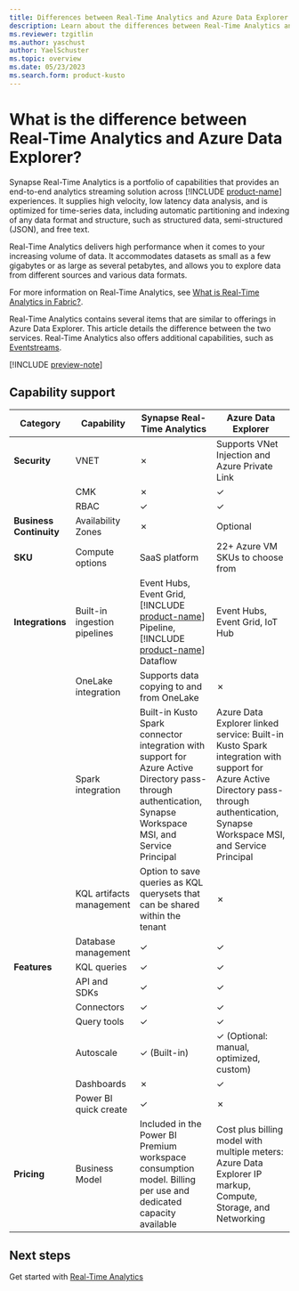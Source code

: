 ```yaml
---
title: Differences between Real-Time Analytics and Azure Data Explorer
description: Learn about the differences between Real-Time Analytics and Azure Data Explorer.
ms.reviewer: tzgitlin
ms.author: yaschust
author: YaelSchuster
ms.topic: overview
ms.date: 05/23/2023
ms.search.form: product-kusto
---
```


# What is the difference between Real-Time Analytics and Azure Data Explorer?

Synapse Real-Time Analytics is a portfolio of capabilities that provides an end-to-end analytics streaming solution across [!INCLUDE [product-name](../includes/product-name.md)] experiences. It supplies high velocity, low latency data analysis, and is optimized for time-series data, including automatic partitioning and indexing of any data format and structure, such as structured data, semi-structured (JSON), and free text.

Real-Time Analytics delivers high performance when it comes to your increasing volume of data. It accommodates datasets as small as a few gigabytes or as large as several petabytes, and allows you to explore data from different sources and various data formats.

For more information on Real-Time Analytics, see [What is Real-Time Analytics in Fabric?](overview.md).

Real-Time Analytics contains several items that are similar to offerings in Azure Data Explorer. This article details the difference between the two services. Real-Time Analytics also offers additional capabilities, such as [Eventstreams](event-streams/overview.md).

[!INCLUDE [preview-note](../includes/preview-note.md)]

## Capability support

| Category | Capability| Synapse Real-Time Analytics | Azure Data Explorer |
|----|----|----|----|
| **Security** | VNET | &cross; | Supports VNet Injection and Azure Private Link  |
|  | CMK | &cross; | &check; |
|  | RBAC | &check; | &check; |
| **Business Continuity** | Availability Zones | &cross; | Optional |
| **SKU** | Compute options | SaaS platform | 22+ Azure VM SKUs to choose from  |
| **Integrations** | Built-in ingestion pipelines | Event Hubs, Event Grid, [!INCLUDE [product-name](../includes/product-name.md)] Pipeline, [!INCLUDE [product-name](../includes/product-name.md)] Dataflow | Event Hubs, Event Grid, IoT Hub |
|  | OneLake integration | Supports data copying to and from OneLake | &cross; |
|  | Spark integration | Built-in Kusto Spark connector integration with support for Azure Active Directory pass-through authentication, Synapse Workspace MSI, and Service Principal | Azure Data Explorer linked service: Built-in Kusto Spark integration with support for Azure Active Directory pass-through authentication, Synapse Workspace MSI, and Service Principal|
|  | KQL artifacts management | Option to save queries as KQL querysets that can be shared within the tenant | &cross; |
|  | Database management | &check; |  &check; |
| **Features** | KQL queries | &check; | &check; |
|  | API and SDKs | &check; | &check; |
|  | Connectors | &check; | &check; |
|  | Query tools | &check; | &check; |
|  | Autoscale | &check; (Built-in) | &check; (Optional: manual, optimized, custom) |
|  | Dashboards| &cross; | &check; |
|  | Power BI quick create | &check; | &cross; |
| **Pricing** | Business Model | Included in the Power BI Premium workspace consumption model. Billing per use and dedicated capacity available | Cost plus billing model with multiple meters: Azure Data Explorer IP markup, Compute, Storage, and Networking |

## Next steps

Get started with [Real-Time Analytics](tutorial-introduction.md)
